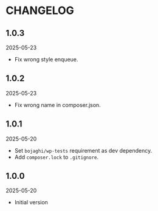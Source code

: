 # CHANGELOG

## 1.0.3

2025-05-23

- Fix wrong style enqueue.

## 1.0.2

2025-05-23

- Fix wrong name in composer.json.

## 1.0.1

2025-05-20

- Set `bojaghi/wp-tests` requirement as dev dependency.
- Add `composer.lock` to `.gitignore`.

## 1.0.0

2025-05-20

- Initial version

